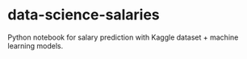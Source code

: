 # data-science-salaries
Python notebook for salary prediction with Kaggle dataset + machine learning models.
